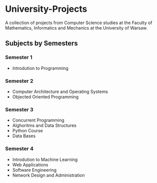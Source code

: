 # University-Projects
A collection of projects from Computer Science studies at the Faculty of Mathematics, Informatics and Mechanics at the University of Warsaw.

## Subjects by Semesters

### Semester 1
- Introdution to Programming

### Semester 2
- Computer Architecture and Operating Systems
- Objected Oriented Programming

### Semester 3
- Concurrent Programming
- Alghoritms and Data Structures
- Python Course
- Data Bases

### Semester 4
- Introdution to Machine Learning
- Web Applications
- Software Engineering
- Network Design and Administration 